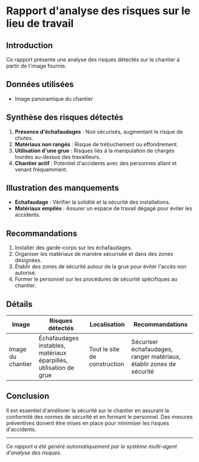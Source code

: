 # Rapport d'analyse des risques sur le lieu de travail

## Introduction
Ce rapport présente une analyse des risques détectés sur le chantier à partir de l'image fournie.

## Données utilisées
- Image panoramique du chantier

## Synthèse des risques détectés
1. **Présence d'échafaudages** : Non sécurisés, augmentant le risque de chutes.
2. **Matériaux non rangés** : Risque de trébuchement ou effondrement.
3. **Utilisation d'une grue** : Risques liés à la manipulation de charges lourdes au-dessus des travailleurs.
4. **Chantier actif** : Potentiel d'accidents avec des personnes allant et venant fréquemment.

## Illustration des manquements
- **Echafaudage** : Vérifier la solidité et la sécurité des installations.
- **Matériaux empilés** : Assurer un espace de travail dégagé pour éviter les accidents.

## Recommandations
1. Installer des garde-corps sur les échafaudages.
2. Organiser les matériaux de manière sécurisée et dans des zones désignées.
3. Établir des zones de sécurité autour de la grue pour éviter l'accès non autorisé.
4. Former le personnel sur les procédures de sécurité spécifiques au chantier.

## Détails
| Image | Risques détectés | Localisation | Recommandations |
|-------|------------------|--------------|-----------------|
| Image du chantier | Échafaudages instables, matériaux éparpillés, utilisation de grue | Tout le site de construction | Sécuriser échafaudages, ranger matériaux, établir zones de sécurité |

## Conclusion
Il est essentiel d'améliorer la sécurité sur le chantier en assurant la conformité des normes de sécurité et en formant le personnel. Des mesures préventives doivent être mises en place pour minimiser les risques d'accidents.

---
*Ce rapport a été généré automatiquement par le système multi-agent d'analyse des risques.*